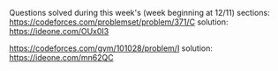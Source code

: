 Questions solved during this week's (week beginning at  12/11) sections:
https://codeforces.com/problemset/problem/371/C
solution: https://ideone.com/OUx0I3

https://codeforces.com/gym/101028/problem/I
solution: https://ideone.com/mn62QC